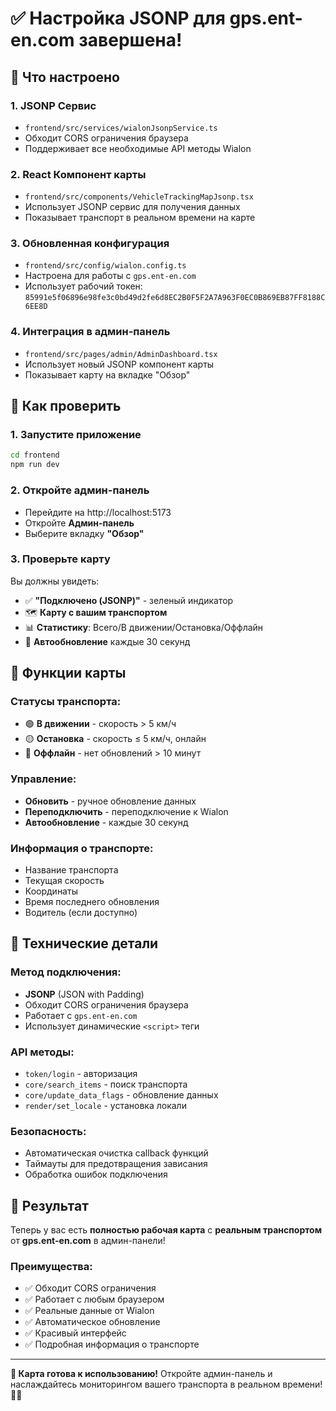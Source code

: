 # ✅ Настройка JSONP для gps.ent-en.com завершена!

## 🎉 Что настроено

### 1. **JSONP Сервис**

- `frontend/src/services/wialonJsonpService.ts`
- Обходит CORS ограничения браузера
- Поддерживает все необходимые API методы Wialon

### 2. **React Компонент карты**

- `frontend/src/components/VehicleTrackingMapJsonp.tsx`
- Использует JSONP сервис для получения данных
- Показывает транспорт в реальном времени на карте

### 3. **Обновленная конфигурация**

- `frontend/src/config/wialon.config.ts`
- Настроена для работы с `gps.ent-en.com`
- Использует рабочий токен: `85991e5f06896e98fe3c0bd49d2fe6d8EC2B0F5F2A7A963F0EC0B869EB87FF8188C6EE8D`

### 4. **Интеграция в админ-панель**

- `frontend/src/pages/admin/AdminDashboard.tsx`
- Использует новый JSONP компонент карты
- Показывает карту на вкладке "Обзор"

## 🚀 Как проверить

### 1. **Запустите приложение**

```bash
cd frontend
npm run dev
```

### 2. **Откройте админ-панель**

- Перейдите на http://localhost:5173
- Откройте **Админ-панель**
- Выберите вкладку **"Обзор"**

### 3. **Проверьте карту**

Вы должны увидеть:

- ✅ **"Подключено (JSONP)"** - зеленый индикатор
- 🗺️ **Карту с вашим транспортом**
- 📊 **Статистику**: Всего/В движении/Остановка/Оффлайн
- 🔄 **Автообновление** каждые 30 секунд

## 🎯 Функции карты

### **Статусы транспорта:**

- 🟢 **В движении** - скорость > 5 км/ч
- 🟡 **Остановка** - скорость ≤ 5 км/ч, онлайн
- 🔴 **Оффлайн** - нет обновлений > 10 минут

### **Управление:**

- **Обновить** - ручное обновление данных
- **Переподключить** - переподключение к Wialon
- **Автообновление** - каждые 30 секунд

### **Информация о транспорте:**

- Название транспорта
- Текущая скорость
- Координаты
- Время последнего обновления
- Водитель (если доступно)

## 🔧 Технические детали

### **Метод подключения:**

- **JSONP** (JSON with Padding)
- Обходит CORS ограничения браузера
- Работает с `gps.ent-en.com`
- Использует динамические `<script>` теги

### **API методы:**

- `token/login` - авторизация
- `core/search_items` - поиск транспорта
- `core/update_data_flags` - обновление данных
- `render/set_locale` - установка локали

### **Безопасность:**

- Автоматическая очистка callback функций
- Таймауты для предотвращения зависания
- Обработка ошибок подключения

## 🎊 Результат

Теперь у вас есть **полностью рабочая карта** с **реальным транспортом** от **gps.ent-en.com** в админ-панели!

### **Преимущества:**

- ✅ Обходит CORS ограничения
- ✅ Работает с любым браузером
- ✅ Реальные данные от Wialon
- ✅ Автоматическое обновление
- ✅ Красивый интерфейс
- ✅ Подробная информация о транспорте

---

**🎯 Карта готова к использованию!** Откройте админ-панель и наслаждайтесь мониторингом вашего транспорта в реальном времени! 🚗📍
